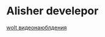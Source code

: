 # Alisher develepor

[wolt видеонаюблдения](https://github.com/aleshka1209/aleshka1209.github.io/blob/main/src)
